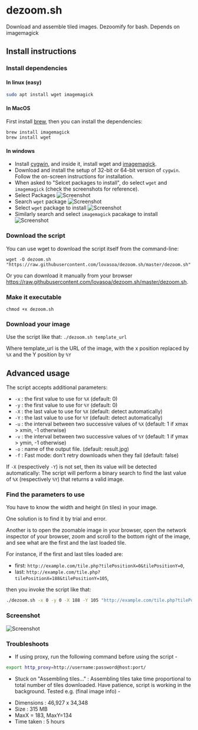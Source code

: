 # dezoom.sh
Download and assemble tiled images. Dezoomify for bash. Depends on imagemagick


## Install instructions

### Install dependencies

#### In linux (easy)
```bash
sudo apt install wget imagemagick
```
#### In MacOS
First install [brew](http://brew.sh/), then you can install the dependencies:

```bash
brew install imagemagick
brew install wget
```
#### In windows
* Install [cygwin](https://cygwin.com/install.html), and inside it, install wget and [imagemagick](http://www.imagemagick.org/script/binary-releases.php).
* Download and install the setup of 32-bit or 64-bit version of `cygwin`. Follow the on-screen instructions for installation.
* When asked to "Selcet packages to install", do select `wget` and `imagemagick` (check the screenshots for reference).
* Select Packages
![Screenshot](https://cloud.githubusercontent.com/assets/586934/21268157/93eab9f2-c3d3-11e6-9dc5-df355a68ef80.PNG)
* Search `wget` package
![Screenshot](https://cloud.githubusercontent.com/assets/586934/21268159/941ea3de-c3d3-11e6-8c76-8a2f6fc59685.PNG)
* Select `wget` package to install
![Screenshot](https://cloud.githubusercontent.com/assets/586934/21268158/941d3972-c3d3-11e6-9953-ff3c9106a354.PNG)
* Similarly search and select `imagemagick` pacakage to install
![Screenshot](https://cloud.githubusercontent.com/assets/586934/21268162/944f0416-c3d3-11e6-9345-6e011ca9725d.PNG)

### Download the script
You can use wget to download the script itself from the command-line:

```
wget -O dezoom.sh "https://raw.githubusercontent.com/lovasoa/dezoom.sh/master/dezoom.sh"
```

Or you can download it manually from your browser https://raw.githubusercontent.com/lovasoa/dezoom.sh/master/dezoom.sh.

### Make it executable
```
chmod +x dezoom.sh
```

### Download your image
Use the script like that: `./dezoom.sh template_url`

Where template_url is the URL of the image,
with the x position replaced by `%X` and the Y position by `%Y`

## Advanced usage

The script accepts additional parameters:
 * `-x` : the first value to use for `%X` (default: 0)
 * `-y` : the first value to use for `%Y` (default: 0)
 * `-X` : the last value to use for `%X` (default: detect automatically)
 * `-Y` : the last value to use for `%Y` (default: detect automatically)
 * `-u` : the interval between two successive values of `%X` (default: 1 if xmax > xmin, -1 otherwise)
 * `-v` : the interval between two successive values of `%Y` (default: 1 if ymax > ymin, -1 otherwise)
 * `-o` : name of the output file. (default: result.jpg)
 * `-f` : Fast mode: don't retry downloads when they fail (default: false)

If `-X` (respectively `-Y`) is not set, then its value will be detected automatically:
The script will perform a binary search to find the last value of `%X`
(respectively `%Y`) that returns a valid image.

### Find the parameters to use

You have to know the width and height (in tiles) in your image.

One solution is to find it by trial and error.

Another is to open the zoomable image in your browser,
open the network inspector of your browser,
zoom and scroll to the bottom right of the image,
and see what are the first and the last loaded tile.

For instance, if the first and last tiles loaded are:
 * first: `http://example.com/tile.php?tilePositionX=0&tilePositionY=0`,
 * last: `http://example.com/tile.php?tilePositionX=188&tilePositionY=105`,

then you invoke the script like that:

```bash
./dezoom.sh -x 0 -y 0 -X 188 -Y 105 "http://example.com/tile.php?tilePositionX=%X&tilePositionY=%Y"
```

### Screenshot
![Screenshot](https://cloud.githubusercontent.com/assets/586934/21268161/944d4eb4-c3d3-11e6-8759-e203293d1d6f.PNG)

### Troubleshoots
* If using proxy, run the following command before using the script -
```bash
export http_proxy=http://username:password@host:port/
```

* Stuck on "Assembling tiles..." : Assembling tiles take time proportional to total number of tiles downloaded. Have patience, script is working in the background. Tested e.g. (final image info) -
 - Dimensions : 46,927 x 34,348
 - Size : 315 MB
 - MaxX = 183, MaxY=134
 - Time taken : 5 hours

